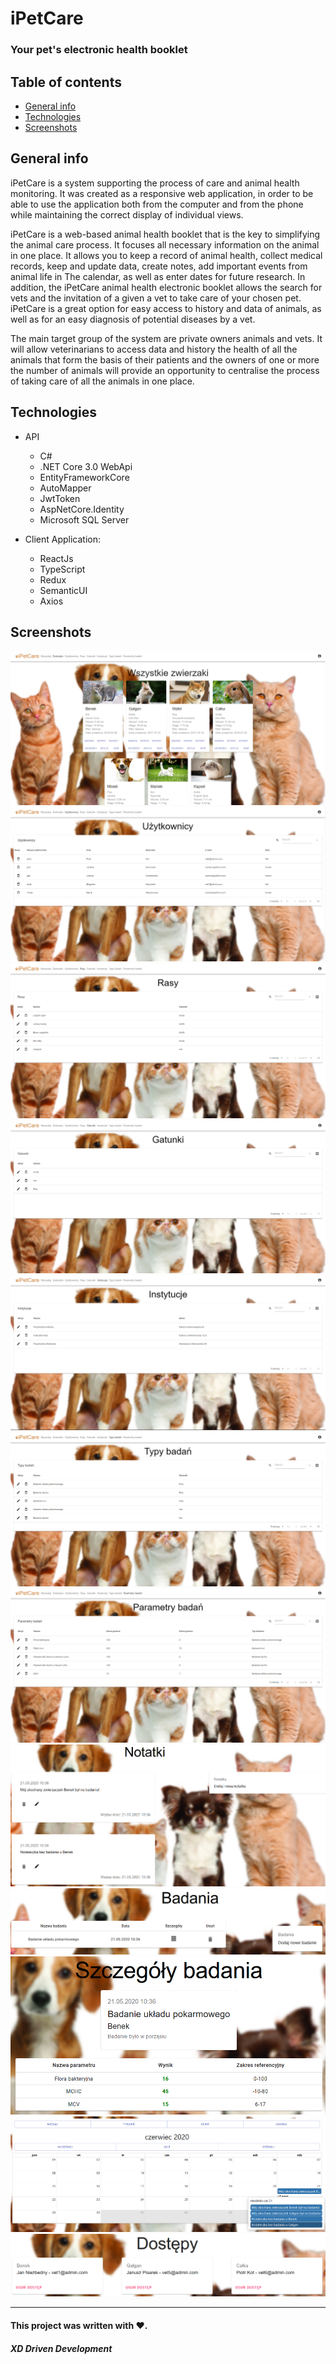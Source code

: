 # iPetCare
### Your pet's electronic health booklet

## Table of contents
* [General info](#general-info)
* [Technologies](#technologies)
* [Screenshots](#screenshots)


## General info
iPetCare is a system supporting the process of care and animal health monitoring. It was created as a responsive web application, in order to be able to use the application both from the computer and from the phone while maintaining the correct display of individual views. 

iPetCare is a web-based animal health booklet that is the key to simplifying the animal care process. It focuses all necessary information on the animal in one place. It allows you to keep a record of animal health, collect medical records, keep and update data, create notes, add important events from animal life in The calendar, as well as enter dates for future research. In addition, the iPetCare animal health electronic booklet allows the search for vets and the invitation of a given a vet to take care of your chosen pet. iPetCare is a great option for easy access to history and data of animals, as well as for an easy diagnosis of potential diseases by a vet.

The main target group of the system are private owners animals and vets. It will allow veterinarians to access data and history the health of all the animals that form the basis of their patients and the owners of one or more the number of animals will provide an opportunity to centralise the process of taking care of all the animals in one place.

## Technologies
- API
	- C#
	- .NET Core 3.0 WebApi
	- EntityFrameworkCore
	- AutoMapper
	- JwtToken
	- AspNetCore.Identity
	- Microsoft SQL Server

- Client Application:
	- ReactJs
	- TypeScript
	- Redux
	- SemanticUI
	- Axios

## Screenshots
![](https://github.com/blc132/iPetCare.SPA/blob/dev/images/admin_image_3.png?raw=true)
![](https://github.com/blc132/iPetCare.SPA/blob/dev/images/admin_image_4.png?raw=true)
![](https://github.com/blc132/iPetCare.SPA/blob/dev/images/admin_image_5.png?raw=true)
![](https://github.com/blc132/iPetCare.SPA/blob/dev/images/admin_image_6.png?raw=true)
![](https://github.com/blc132/iPetCare.SPA/blob/dev/images/admin_image_7.png?raw=true)
![](https://github.com/blc132/iPetCare.SPA/blob/dev/images/admin_image_8.png?raw=true)
![](https://github.com/blc132/iPetCare.SPA/blob/dev/images/admin_image_9.png?raw=true)
![](https://github.com/blc132/iPetCare.SPA/blob/dev/images/owner_8.PNG?raw=true)
![](https://github.com/blc132/iPetCare.SPA/blob/dev/images/owner_10.PNG?raw=true)
![](https://github.com/blc132/iPetCare.SPA/blob/dev/images/owner_11.PNG?raw=true)
![](https://github.com/blc132/iPetCare.SPA/blob/dev/images/owner_13.PNG?raw=true)
![](https://github.com/blc132/iPetCare.SPA/blob/dev/images/owner_14.PNG?raw=true)

------------

#### This project was written with ❤️.


##### XD Driven Development
